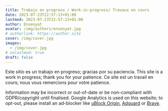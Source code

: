 ```yaml
---
title: Trabajo en progreso / Work-in-progress/ Travaux en cours
date: 2023-07-23T22:57:13+01:00
lastmod: 2023-07-23T22:57:13+01:00
author: Ensenyat
avatar: /img/authors/ensenyat.jpg
# authorlink: https://author.site
cover: /img/cover.jpg
images:
  - /img/cover.jpg
# nolastmod: true
draft: false
---
```


Este sitio es un trabajo en progreso; gracias por su paciencia. This site is a work in progress; thank you for your patience. Ce site est un travail en cours; nous vous remercions pour votre patience.

<!--more-->

Information may be incorrect or out-of-date or be non-compliant with GDPR/copyright until finalised. Google Analytics is used on this website; to opt-out, please install an ad-blocker like [uBlock Origin], [Adguard] or [Brave].

[uBlock Origin]: https://ublockorigin.com/
[Adguard]: https://adguard.com/
[Brave]: https://brave.com/
